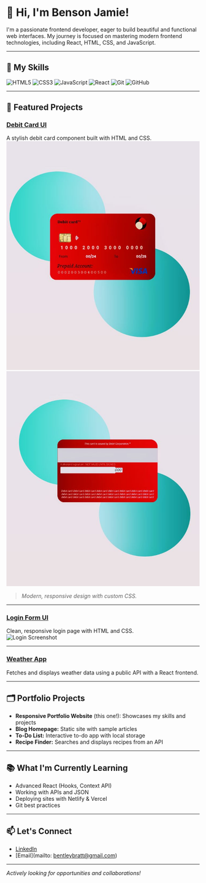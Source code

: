 # 👋 Hi, I'm Benson Jamie!

I'm a passionate frontend developer, eager to build beautiful and functional web interfaces. My journey is focused on mastering modern frontend technologies, including React, HTML, CSS, and JavaScript.

---

## 🚀 My Skills

![HTML5](https://img.shields.io/badge/HTML5-E34F26?style=for-the-badge&logo=html5&logoColor=white)
![CSS3](https://img.shields.io/badge/CSS3-1572B6?style=for-the-badge&logo=css3&logoColor=white)
![JavaScript](https://img.shields.io/badge/JavaScript-F7DF1E?style=for-the-badge&logo=javascript&logoColor=black)
![React](https://img.shields.io/badge/React-20232A?style=for-the-badge&logo=react&logoColor=61DAFB)
![Git](https://img.shields.io/badge/Git-F05032?style=for-the-badge&logo=git&logoColor=white)
![GitHub](https://img.shields.io/badge/GitHub-181717?style=for-the-badge&logo=github&logoColor=white)

---

## 🌟 Featured Projects

### [Debit Card UI](https://github.com/Benson-Jamie/debit-card-ui)
A stylish debit card component built with HTML and CSS.  
![ATM Debit Card Screenshot](https://github.com/Benson-Jamie/debit-card-ui/blob/main/ATM-screenshot.png?raw=true)
![ATM Debit Card Back Screenshot](https://github.com/Benson-Jamie/debit-card-ui/blob/main/ATM-back-screenshot.png?raw=true)

> *Modern, responsive design with custom CSS.*

---

### [Login Form UI](https://github.com/Benson-Jamie/login-form-ui)
Clean, responsive login page with HTML and CSS.  
![Login Screenshot](https://github.com/Benson-Jamie/login-form-ui/blob/main/images/login-screenshot.png?raw=true)

---

### [Weather App](https://github.com/Benson-Jamie/weather-app)
Fetches and displays weather data using a public API with a React frontend.

---

## 🗂️ Portfolio Projects

- **Responsive Portfolio Website** (this one!): Showcases my skills and projects
- **Blog Homepage:** Static site with sample articles
- **To-Do List:** Interactive to-do app with local storage
- **Recipe Finder:** Searches and displays recipes from an API

---

## 📚 What I'm Currently Learning

- Advanced React (Hooks, Context API)
- Working with APIs and JSON
- Deploying sites with Netlify & Vercel
- Git best practices

---

## 📫 Let's Connect

- [LinkedIn](https://www.linkedin.com/in/your-profile)  
- [Email](mailto: bentleybratt@gmail.com)  

---

*Actively looking for opportunities and collaborations!*
